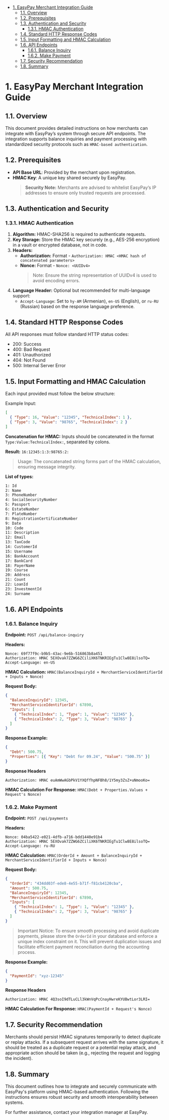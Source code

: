 - [1. EasyPay Merchant Integration Guide](#1-easypay-merchant-integration-guide)
  - [1.1. Overview](#11-overview)
  - [1.2. Prerequisites](#12-prerequisites)
  - [1.3. Authentication and Security](#13-authentication-and-security)
    - [1.3.1. HMAC Authentication](#131-hmac-authentication)
  - [1.4. Standard HTTP Response Codes](#14-standard-http-response-codes)
  - [1.5. Input Formatting and HMAC Calculation](#15-input-formatting-and-hmac-calculation)
  - [1.6. API Endpoints](#16-api-endpoints)
    - [1.6.1. Balance Inquiry](#161-balance-inquiry)
    - [1.6.2. Make Payment](#162-make-payment)
  - [1.7. Security Recommendation](#17-security-recommendation)
  - [1.8. Summary](#18-summary)

# 1. EasyPay Merchant Integration Guide

## 1.1. Overview

This document provides detailed instructions on how merchants can integrate with EasyPay’s system through secure API endpoints. The integration supports balance inquiries and payment processing with standardized security protocols such as `HMAC-based authentication`.

## 1.2. Prerequisites

- **API Base URL**: Provided by the merchant upon registration.
- **HMAC Key**: A unique key shared securely by EasyPay.
  > **Security Note:** Merchants are advised to whitelist EasyPay’s IP addresses to ensure only trusted requests are processed.

## 1.3. Authentication and Security

### 1.3.1. HMAC Authentication

1. **Algorithm:** HMAC-SHA256 is required to authenticate requests.
2. **Key Storage:** Store the HMAC key securely (e.g., AES-256 encryption) in a vault or encrypted database, not in code.
3. **Headers:**
   - **Authorization:** Format - `Authorization: HMAC <HMAC hash of concatenated parameters>`
   - **Nonce:** Format - `Nonce: <UUIDv4>`
     > Note: Ensure the string representation of UUIDv4 is used to avoid encoding errors.
4. **Language Header:** Optional but recommended for multi-language support:
   - `Accept-Language`: Set to `hy-AM` (Armenian), `en-US` (English), or `ru-RU` (Russian) based on the response language preference.

## 1.4. Standard HTTP Response Codes

All API responses must follow standard HTTP status codes:

- 200: Success
- 400: Bad Request
- 401: Unauthorized
- 404: Not Found
- 500: Internal Server Error

## 1.5. Input Formatting and HMAC Calculation

Each input provided must follow the below structure:

Example Input:

```json
[
  { "Type": 16, "Value": "12345", "TechnicalIndex": 1 },
  { "Type": 3, "Value": "98765", "TechnicalIndex": 2 }
]
```

**Concatenation for HMAC:**
Inputs should be concatenated in the format `Type:Value:TechnicalIndex:`, separated by colons.

**Result:**
`16:12345:1:3:98765:2:`

> Usage: The concatenated string forms part of the HMAC calculation, ensuring message integrity.

**List of types:**

```txt
1: Id
2: Name
3: PhoneNumber
4: SocialSecurityNumber
5: Passport
6: EstateNumber
7: PlateNumber
8: RegistrationCertificateNumber
9: Date
10: Code
11: Description
12: Email
13: TaxCode
14: CustomerId
15: Username
16: BankAccount
17: BankCard
18: PayerName
19: Course
20: Address
21: Count
22: LoanId
23: InvestmentId
24: Surname
```

## 1.6. API Endpoints

### 1.6.1. Balance Inquiry

**Endpoint:**
`POST /api/balance-inquiry`

**Headers:**

```http
Nonce: 69f77f9c-b9b5-43ac-9e6b-516863b8a451
Authorization: HMAC 5EXOvak7ZZWG6ZCiliXK6TNKRIEgTu1Clw8E8ilsoTQ=
Accept-Language: en-US
```

**HMAC Calculation:**
`HMAC(BalanceInquiryId + MerchantServiceIdentifierId + Inputs + Nonce)`

**Request Body:**

```json
{
  "BalanceInquiryId": 12345,
  "MerchantServiceIdentifierId": 67890,
  "Inputs": [
    { "TechnicalIndex": 1, "Type": 1, "Value": "12345" },
    { "TechnicalIndex": 2, "Type": 3, "Value": "98765" }
  ]
}
```

**Response Example:**

```json
{
  "Debt": 500.75,
  "Properties": [{ "Key": "Debt for 09.24", "Value": "500.75" }]
}
```

**Response Headers**

```http
Authorization: HMAC euAmWwAGbPkV1YXQffhpNFBh8/1Y5my3ZsZ+uNmooKo=
```

**HMAC Calculation For Response:**
`HMAC(Debt + Properties.Values + Request's Nonce)`

### 1.6.2. Make Payment

**Endpoint:**
`POST /api/payments`

**Headers:**

```http
Nonce: 04ba5422-e021-4dfb-a716-bdd1440e91b4
Authorization: HMAC 5EXOvak7ZZWG6ZCiliXK6TNKRIEgTu1Clw8E8ilsoTQ=
Accept-Language: ru-RU
```

**HMAC Calculation:**
`HMAC(OrderId + Amount + BalanceInquiryId + MerchantServiceIdentifierId + Inputs + Nonce)`

**Request Body:**

```json
{
  "OrderId": "434dd03f-ede8-4e55-b71f-f81cb4120cba",
  "Amount": 500.75,
  "BalanceInquiryId": 12345,
  "MerchantServiceIdentifierId": 67890,
  "Inputs": [
    { "TechnicalIndex": 1, "Type": 1, "Value": "12345" },
    { "TechnicalIndex": 2, "Type": 3, "Value": "98765" }
  ]
}
```
> Important Notice: To ensure smooth processing and avoid duplicate payments, please store the `OrderId` in your database and enforce a unique index constraint on it. This will prevent duplication issues and facilitate efficient payment reconciliation during the accounting process.


**Response Example:**

```json
{
  "PaymentId": "xyz-12345"
}
```

**Response Headers**

```http
Authorization: HMAC 4Q3soI9dTLuCLl3kWnVqPcCnayHwreKYUBwtLor3LRI=
```

**HMAC Calculation For Response:**
`HMAC(PaymentId + Request's Nonce)`

## 1.7. Security Recommendation

Merchants should persist HMAC signatures temporarily to detect duplicate or replay attacks. If a subsequent request arrives with the same signature, it should be treated as a duplicate request or a potential replay attack, and appropriate action should be taken (e.g., rejecting the request and logging the incident).

## 1.8. Summary

This document outlines how to integrate and securely communicate with EasyPay's platform using HMAC-based authentication. Following the instructions ensures robust security and smooth interoperability between systems.

For further assistance, contact your integration manager at EasyPay.
